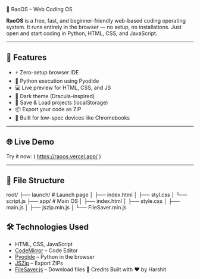 🧠 RaoOS – Web Coding OS

**RaoOS** is a free, fast, and beginner-friendly web-based coding operating system. It runs entirely in the browser — no setup, no installations. Just open and start coding in Python, HTML, CSS, and JavaScript.

---

## 🚀 Features

- ⚡ Zero-setup browser IDE
- 🐍 Python execution using Pyodide
- 💻 Live preview for HTML, CSS, and JS
- 🎨 Dark theme (Dracula-inspired)
- 💾 Save & Load projects (localStorage)
- 📦 Export your code as ZIP
- 🎯 Built for low-spec devices like Chromebooks

---

## 🌐 Live Demo

Try it now: ( https://raoos.vercel.app/ )

---

## 📁 File Structure

root/
├── launch/ # Launch page
│ ├── index.html
│ ├── styl.css
│ └── script.js
├── app/ # Main OS
│ ├── index.html
│ ├── style.css
│ ├── main.js
│ ├── jszip.min.js
│ └── FileSaver.min.js

## 🛠️ Technologies Used

- HTML, CSS, JavaScript
- [CodeMirror](https://codemirror.net/) – Code Editor
- [Pyodide](https://pyodide.org/) – Python in the browser
- [JSZip](https://stuk.github.io/jszip/) – Export ZIPs
- [FileSaver.js](https://github.com/eligrey/FileSaver.js/) – Download files
🙌 Credits
Built with ❤️ by Harshit

